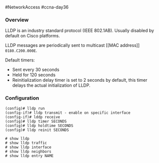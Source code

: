 #NetworkAccess #ccna-day36
### Overview
LLDP is an industry standard protocol (IEEE 802.1AB).
Usually disabled by default on Cisco platforms.

LLDP messages are periodically sent to multicast [[MAC address]] `0180.C200.000E`.

Default timers:
- Sent every 30 seconds
- Held for 120 seconds
- Reinitialization delay timer is set to 2 seconds by default, this timer delays the actual initialization of LLDP.

### Configuration
```ios
(config)# lldp run
(config-if)# lldp transmit - enable on specific interface
(config-if)# lddp receive
(config)# lldp timer SECONDS
(config)# lldp holdtime SECONDS
(config)# lldp reinit SECONDS
```

```ios
# show lldp
# show lldp traffic
# show lldp interface
# show lldp neighbors
# show lldp entry NAME
```